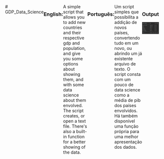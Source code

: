<div style="display: flex; width: 100%;"  id="container"> 
    # GDP_Data_Science
    <p>
    <h3>English:</h3>
    A simple script that allows you to add new countries and their respective gdp and population, and give you some options about showing them, and with some data science about them envolved. The script creates, or open a text file.
    There's also a built-in function for a better showing of the data. </p>
    <p>
    <h3>Português:</h3>
    Um script simples que possibilita a addição de novos países, convertendo tudo em um novo, ou abrindo um já existente arquivo de texto. O script consta com um pouco de data science como a média de pib dos países envolvidos.
    Há também disponível uma função própria para uma melhor apresentação dos dados. </p>

<div class="image"> 
<h3>Output</h3>
<img src="imagens/readme_img.png" align="left" width="320"/>
</div> 
</div>
